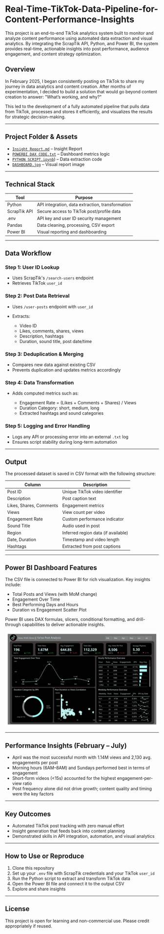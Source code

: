 # Real-Time-TikTok-Data-Pipeline-for-Content-Performance-Insights
This project is an end-to-end TikTok analytics system built to monitor and analyze content performance using automated data extraction and visual analytics. By integrating the ScrapTik API, Python, and Power BI, the system provides real-time, actionable insights into post performance, audience engagement, and content strategy optimization.

## Overview
In February 2025, I began consistently posting on TikTok to share my journey in data analytics and content creation. After months of experimentation, I decided to build a solution that would go beyond content creation to answer: "What’s working, and why?"

This led to the development of a fully automated pipeline that pulls data from TikTok, processes and stores it efficiently, and visualizes the results for strategic decision-making.

---

## Project Folder & Assets

- [`Insight Report.md`](https://github.com/Olowookere-Abidemi/Real-Time-TikTok-Data-Pipeline-for-Content-Performance-Insights/blob/main/Insight%20Report.md) –  Insight Report 
- [`POWERBI DAX CODE.txt`](https://github.com/Olowookere-Abidemi/Real-Time-TikTok-Data-Pipeline-for-Content-Performance-Insights/blob/main/POWERBI%20DAX%20CODE.txt) – Dashboard metrics logic  
- [`PYTHON SCRIPT.ipynb`](https://github.com/Olowookere-Abidemi/Real-Time-TikTok-Data-Pipeline-for-Content-Performance-Insights/blob/main/Python%20Script.ipynb)) – Data extraction code  
- [`DASHBOARD.jpg`](https://github.com/Olowookere-Abidemi/Real-Time-TikTok-Data-Pipeline-for-Content-Performance-Insights/blob/main/DASHBOARD.jpg) – Visual report image

---

## Technical Stack

| Tool         | Purpose                                          |
| ------------ | ------------------------------------------------ |
| Python       | API integration, data extraction, transformation |
| ScrapTik API | Secure access to TikTok post/profile data        |
| .env         | API key and user ID security management          |
| Pandas       | Data cleaning, processing, CSV export            |
| Power BI     | Visual reporting and dashboarding                |

---

## Data Workflow

### Step 1: User ID Lookup

* Uses ScrapTik's `/search-users` endpoint
* Retrieves TikTok `user_id` 

### Step 2: Post Data Retrieval

* Uses `/user-posts` endpoint with `user_id`
* Extracts:

  * Video ID
  * Likes, comments, shares, views
  * Description, hashtags
  * Duration, sound title, post date/time

### Step 3: Deduplication & Merging

* Compares new data against existing CSV
* Prevents duplication and updates metrics accordingly

### Step 4: Data Transformation

* Adds computed metrics such as:

  * Engagement Rate = (Likes + Comments + Shares) / Views
  * Duration Category: short, medium, long
  * Extracted hashtags and sound categories

### Step 5: Logging and Error Handling

* Logs any API or processing error into an external `.txt` log
* Ensures script stability during long-term automation

---

## Output

The processed dataset is saved in CSV format with the following structure:

| Column                  | Description                         |
| ----------------------- | ----------------------------------- |
| Post ID                 | Unique TikTok video identifier      |
| Description             | Post caption text                   |
| Likes, Shares, Comments | Engagement metrics                  |
| Views                   | View count per video                |
| Engagement Rate         | Custom performance indicator        |
| Sound Title             | Audio used in post                  |
| Region                  | Inferred region data (if available) |
| Date, Duration          | Timestamp and video length          |
| Hashtags                | Extracted from post captions        |

---

## Power BI Dashboard Features

The CSV file is connected to Power BI for rich visualization. Key insights include:

* Total Posts and Views (with MoM change)
* Engagement Over Time
* Best Performing Days and Hours
* Duration vs Engagement Scatter Plot

Power BI uses DAX formulas, slicers, conditional formatting, and drill-through capabilities to deliver actionable insights.

![TikTok Dashboard](https://github.com/Olowookere-Abidemi/Real-Time-TikTok-Data-Pipeline-for-Content-Performance-Insights/blob/main/DASHBOARD.jpg?raw=true)

---

## Performance Insights (February – July)

* April was the most successful month with 1.14M views and 2,130 avg. engagements per post
* Morning hours (6AM–8AM) and Sundays performed best in terms of engagement
* Short-form videos (<15s) accounted for the highest engagement-per-view ratio
* Post frequency alone did not drive growth; content quality and timing were the key factors

---

## Key Outcomes

* Automated TikTok post tracking with zero manual effort
* Insight generation that feeds back into content planning
* Demonstrated skills in API integration, automation, and visual analytics

---

## How to Use or Reproduce

1. Clone this repository
2. Set up your `.env` file with ScrapTik credentials and your TikTok `user_id`
3. Run the Python script to extract and transform TikTok data
4. Open the Power BI file and connect it to the output CSV
5. Explore and share insights

---

## License

This project is open for learning and non-commercial use. Please credit appropriately if reused.


